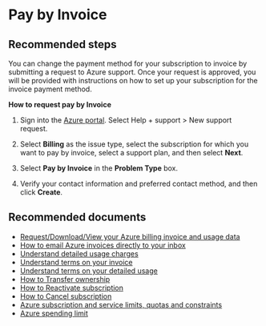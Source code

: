 <properties
	pageTitle="Pay by Invoice"
	description="Pay by Invoice"
	service="azure-billing"
	resource="billing"
	authors="prdasneo"
	displayOrder=""
	selfHelpType="generic"
	supportTopicIds="32454866"
	resourceTags=""
	productPesIds="15659"
	cloudEnvironments="public"
	articleId="d368cadf-356f-4228-a167-d462e681ad80"
/>

# Pay by Invoice

## **Recommended steps**

You can change the payment method for your subscription to invoice by submitting a request to Azure support. Once your request is approved, you will be provided with instructions on how to set up your subscription for the invoice payment method.<br>

**How to request pay by Invoice**

1. Sign into the [Azure portal](https://portal.azure.com/#blade/Microsoft_Azure_Billing/SubscriptionsBlade). Select Help + support > New support request.

2. Select **Billing** as the issue type, select the subscription for which you want to pay by invoice, select a support plan, and then select **Next**.

3. Select **Pay by Invoice** in the **Problem Type** box.

4. Verify your contact information and preferred contact method, and then click **Create**.


## **Recommended documents**

* [Request/Download/View your Azure billing invoice and usage data](https://docs.microsoft.com/azure/billing/billing-download-azure-invoice-daily-usage-date)
* [How to email Azure invoices directly to your inbox](https://docs.microsoft.com/azure/billing/billing-download-azure-invoice-daily-usage-date)
* [Understand detailed usage charges](https://docs.microsoft.com/azure/billing/billing-understand-your-bill#csv)
* [Understand terms on your invoice](https://docs.microsoft.com/azure/billing/billing-understand-your-invoice)
* [Understand terms on your detailed usage](https://docs.microsoft.com/azure/billing/billing-understand-your-usage)
* [How to Transfer ownership](https://docs.microsoft.com/azure/billing/billing-subscription-transfer)
* [How to Reactivate subscription](https://docs.microsoft.com/azure/billing/billing-subscription-become-disable)
* [How to Cancel subscription](https://docs.microsoft.com/azure/billing/billing-how-to-cancel-azure-subscription)
* [Azure subscription and service limits, quotas and constraints](https://docs.microsoft.com/azure/azure-subscription-service-limits)
* [Azure spending limit](https://docs.microsoft.com/azure/billing/billing-spending-limit)
